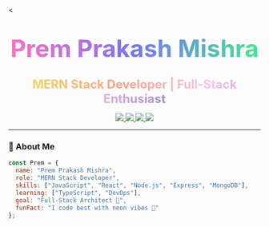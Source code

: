 <<h1 align="center">
  <span style="background: linear-gradient(90deg, #ff6ec4, #7873f5, #42e695); -webkit-background-clip: text; color: transparent; font-size: 48px; font-weight: bold; animation: glow 2s infinite alternate;">Prem Prakash Mishra</span>
</h1>

<p align="center">
  <span style="background: linear-gradient(90deg, #f6d365, #fda085, #fbc2eb, #a18cd1); -webkit-background-clip: text; color: transparent; font-size: 24px; font-weight: bold; animation: glow 3s infinite alternate;">MERN Stack Developer | Full-Stack Enthusiast</span>
</p>

<p align="center">
  <a href="https://www.linkedin.com/in/premprakashmishra" target="_blank">
    <img src="https://img.shields.io/badge/LinkedIn-0077B5?style=for-the-badge&logo=linkedin&logoColor=white"/>
  </a>
  <a href="https://leetcode.com/premmishra220" target="_blank">
    <img src="https://img.shields.io/badge/LeetCode-F89F1B?style=for-the-badge&logo=leetcode&logoColor=white"/>
  </a>
  <a href="https://github.com/premmishra220" target="_blank">
    <img src="https://img.shields.io/badge/GitHub-100000?style=for-the-badge&logo=github&logoColor=white"/>
  </a>
  <a href="mailto:premmishra220@gmail.com" target="_blank">
    <img src="https://img.shields.io/badge/Gmail-D14836?style=for-the-badge&logo=gmail&logoColor=white"/>
  </a>
</p>

---

### 💫 About Me
```js
const Prem = {
  name: "Prem Prakash Mishra",
  role: "MERN Stack Developer",
  skills: ["JavaScript", "React", "Node.js", "Express", "MongoDB"],
  learning: ["TypeScript", "DevOps"],
  goal: "Full-Stack Architect 🚀",
  funFact: "I code best with neon vibes 🌈"
};
